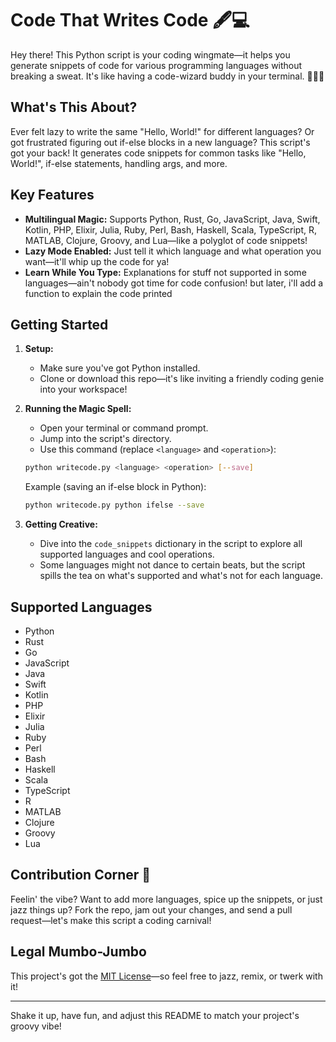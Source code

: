 # Code That Writes Code 🖋️💻

Hey there! This Python script is your coding wingmate—it helps you generate snippets of code for various programming languages without breaking a sweat. It's like having a code-wizard buddy in your terminal. 🧙‍♂️✨

## What's This About?

Ever felt lazy to write the same "Hello, World!" for different languages? Or got frustrated figuring out if-else blocks in a new language? This script's got your back! It generates code snippets for common tasks like "Hello, World!", if-else statements, handling args, and more.

## Key Features

- **Multilingual Magic:** Supports Python, Rust, Go, JavaScript, Java, Swift, Kotlin, PHP, Elixir, Julia, Ruby, Perl, Bash, Haskell, Scala, TypeScript, R, MATLAB, Clojure, Groovy, and Lua—like a polyglot of code snippets!
- **Lazy Mode Enabled:** Just tell it which language and what operation you want—it'll whip up the code for ya!
- **Learn While You Type:** Explanations for stuff not supported in some languages—ain't nobody got time for code confusion! but later, i'll add a function to explain the code printed

## Getting Started

1. **Setup:**

    - Make sure you've got Python installed.
    - Clone or download this repo—it's like inviting a friendly coding genie into your workspace!

2. **Running the Magic Spell:**

    - Open your terminal or command prompt.
    - Jump into the script's directory.
    - Use this command (replace `<language>` and `<operation>`):

    ```bash
    python writecode.py <language> <operation> [--save]
    ```

    Example (saving an if-else block in Python):
    ```bash
    python writecode.py python ifelse --save
    ```

3. **Getting Creative:**

    - Dive into the `code_snippets` dictionary in the script to explore all supported languages and cool operations.
    - Some languages might not dance to certain beats, but the script spills the tea on what's supported and what's not for each language.

## Supported Languages

- Python
- Rust
- Go
- JavaScript
- Java
- Swift
- Kotlin
- PHP
- Elixir
- Julia
- Ruby
- Perl
- Bash
- Haskell
- Scala
- TypeScript
- R
- MATLAB
- Clojure
- Groovy
- Lua

## Contribution Corner 👐

Feelin' the vibe? Want to add more languages, spice up the snippets, or just jazz things up? Fork the repo, jam out your changes, and send a pull request—let's make this script a coding carnival!

## Legal Mumbo-Jumbo

This project's got the [MIT License](LICENSE)—so feel free to jazz, remix, or twerk with it!

---

Shake it up, have fun, and adjust this README to match your project's groovy vibe!